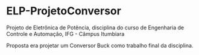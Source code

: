 # ELP-ProjetoConversor
Projeto de Eletrônica de Potência, disciplina do curso de Engenharia de Controle e Automação, IFG - Câmpus Itumbiara

Proposta era projetar um Conversor Buck como trabalho final da disciplina.
